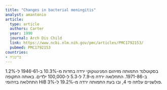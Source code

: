 ```yaml
---
title: "Changes in bacterial meningitis"
analyst: amantonio
article:
  type: article
  authors: Carter
  year: 1990
  journal: Arch Dis Child
  link: https://www.ncbi.nlm.nih.gov/pmc/articles/PMC1792153/
  pubmed: PMC1792153
countries:
- בריטניה
---
```


בסקוטלנד התמותה מזיהום המנינגוקוקי ירדה בחדות מ-10.3% ב-1946-61 ל-1.2% ב-1971-86. התחלואה ירדה מ-7.9 ל-5.3 ל-100,000 ילדים.
באותה התקופה התחלואה בזיהומי HiB פולשניים עלתה פי 4, ובו בעת התמותה ירדה מ-19.2% ל-3%.
